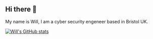 ## Hi there 👋

My name is Will, I am a cyber security engeneer based in Bristol UK. 

[![Will's GitHub stats](https://github-readme-stats.vercel.app/api?username=Willk111)](https://github.com/anuraghazra/github-readme-stats)
<!--
**Willk111/Willk111** is a ✨ _special_ ✨ repository because its `README.md` (this file) appears on your GitHub profile.

Here are some ideas to get you started:

- 🔭 I’m currently working on ...
- 🌱 I’m currently learning ...
- 👯 I’m looking to collaborate on ...
- 🤔 I’m looking for help with ...
- 💬 Ask me about ...
- 📫 How to reach me: ...
- 😄 Pronouns: ...
- ⚡ Fun fact: ...
-->
